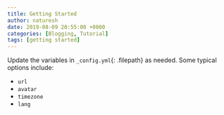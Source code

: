 ```yaml
---
title: Getting Started
author: naturesh
date: 2019-08-09 20:55:00 +0800
categories: [Blogging, Tutorial]
tags: [getting started]
---
```


Update the variables in `_config.yml`{: .filepath} as needed. Some typical options include:

- `url`
- `avatar`
- `timezone`
- `lang`

